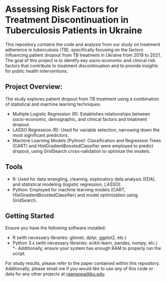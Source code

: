 # Assessing Risk Factors for Treatment Discontinuation in Tuberculosis Patients in Ukraine

This repository contains the code and analysis from our study on treatment adherence in tuberculosis (TB), specifically focusing on the factors influencing patient dropout from TB treatment in Ukraine from 2018 to 2021. The goal of this project is to identify key socio-economic and clinical risk factors that contribute to treatment discontinuation and to provide insights for public health interventions.

## Project Overview:
The study explores patient dropout from TB treatment using a combination of statistical and machine learning techniques:

- Multiple Logistic Regression (R): Establishes relationships between socio-economic, demographic, and clinical factors and treatment dropout.
- LASSO Regression (R): Used for variable selection, narrowing down the most significant predictors.
- Machine Learning Models (Python): Classification and Regression Trees (CART) and HistGradientBoostedClassifier were employed to predict dropout, using GridSearch cross-validation to optimize the models.

## Tools

- R: Used for data wrangling, cleaning, exploratory data analysis (EDA), and statistical modeling (logistic regression, LASSO).
- Python: Employed for machine learning models (CART, HistGradientBoostedClassifier) and model optimization using GridSearch.

## Getting Started

Ensure you have the following software installed:

- R (with necessary libraries: glmnet, dplyr, ggplot2, etc.)
- Python 3.x (with necessary libraries: scikit-learn, pandas, numpy, etc.)
*- Additionally, ensure your system has enough RAM to properly run the script.




For study results, please refer to the paper contained within this repository. Additionally, please email me if you would like to use any of this code or data for any other projects at rgangopa@bu.edu.
